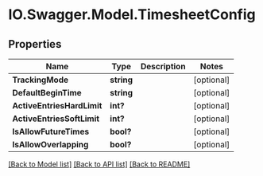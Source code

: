 # IO.Swagger.Model.TimesheetConfig
## Properties

Name | Type | Description | Notes
------------ | ------------- | ------------- | -------------
**TrackingMode** | **string** |  | [optional] 
**DefaultBeginTime** | **string** |  | [optional] 
**ActiveEntriesHardLimit** | **int?** |  | [optional] 
**ActiveEntriesSoftLimit** | **int?** |  | [optional] 
**IsAllowFutureTimes** | **bool?** |  | [optional] 
**IsAllowOverlapping** | **bool?** |  | [optional] 

[[Back to Model list]](../README.md#documentation-for-models) [[Back to API list]](../README.md#documentation-for-api-endpoints) [[Back to README]](../README.md)

